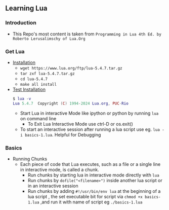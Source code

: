 ## Learning Lua
### Introduction
- This Repo's most content is taken from `Programming in Lua 4th Ed. by Roberto Lerusalimschy of Lua.Org`
### Get Lua
- [Installation](#installation)
  - `wget https://www.lua.org/ftp/lua-5.4.7.tar.gz`
  - `tar zxf lua-5.4.7.tar.gz`
  - `cd lua-5.4.7`
  - `make all install`
- [Test Installation](#test-installation)
  ```lua
  $ lua -v
  Lua 5.4.7  Copyright (C) 1994-2024 Lua.org, PUC-Rio
  ```
  - Start Lua in interactive Mode like ipython or python by running `lua` on command line
    - To Exit Lua Interactive Mode use ctrl-D or os.exit()
  - To start an interactive session after running a lua script use eg. `lua -i basics-1.lua`. Helpful for Debugging
### Basics
- Running Chunks
  - Each piece of code that Lua executes, such as a file or a single line in interactive mode, is called a chunk.
    - Run chunks by starting lua in interactive mode directly with `lua`
    - Run chunks by `dofile("<filename>")` inside another lua script or in an interactive session
    - Run chunks by adding `#!/usr/bin/env lua` at the beginning of a lua script , the set executable bit for script via `chmod +x basics-1.lua` ,and run it with name of script eg `./basics-1.lua`
